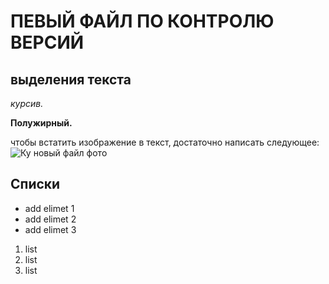 # ПЕВЫЙ ФАЙЛ ПО КОНТРОЛЮ ВЕРСИЙ


##  выделения текста


*курсив.*

**Полужирный.**

чтобы встатить изображение в текст, достаточно написать следующее:
![Ку новый файл фото](Ку.jpg.bmp)


## Списки

* add elimet 1 
* add elimet 2 
* add elimet 3

1. list
2. list
3. list
